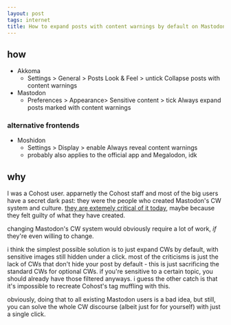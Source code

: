 ```yaml
---
layout: post
tags: internet
title: How to expand posts with content warnings by default on Mastodon and Akkoma
---
```


## how
- Akkoma
  - Settings > General > Posts Look & Feel > untick Collapse posts with content warnings
- Mastodon
  - Preferences > Appearance> Sensitive content > tick Always expand posts marked with content warnings

### alternative frontends
- Moshidon
  - Settings > Display > enable Always reveal content warnings
  - probably also applies to the official app and Megalodon, idk

## why
I was a Cohost user. apparnetly the Cohost staff and most of the big users have a secret dark past: they were the people who created Mastodon's CW system and culture. [they are extemely critical of it today](https://shelraphen.com/on-content-warnings/), maybe because they felt guilty of what they have created.

changing Mastodon's CW system would obviously require a lot of work, _if_ they're even willing to change.

i think the simplest possible solution is to just expand CWs by default, with sensitive images still hidden under a click. most of the criticisms is just the lack of CWs that don't hide your post by default - this is just sacrificing the standard CWs for optional CWs. if you're sensitive to a certain topic, you should already have those filtered anyways. i guess the other catch is that it's impossible to recreate Cohost's tag muffling with this.

obviously, doing that to all existing Mastodon users is a bad idea, but still, you can solve the whole CW discourse (albeit just for for yourself) with just a single click.
